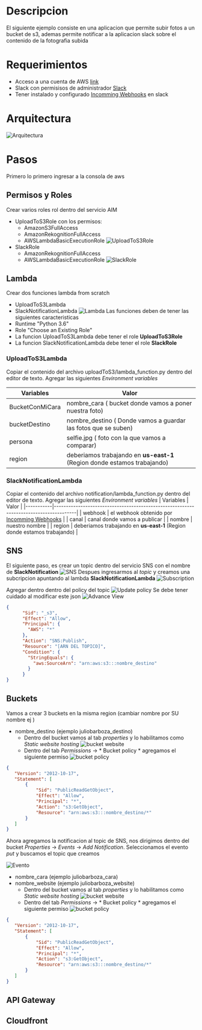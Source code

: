 # Descripcion 
 El siguiente ejemplo consiste en una aplicacion que permite subir fotos a un bucket de s3, ademas permite notificar a la aplicacion slack sobre el contenido de la fotografia subida 
# Requerimientos
 * Acceso a una cuenta de AWS [link](https://aws.amazon.com/free/)
 * Slack con permisisos de administrador [Slack](https://slack.com/)
 * Tener instalado y configurado [Incomming Webhooks](https://api.slack.com/incoming-webhooks) en slack 
# Arquitectura
![Arquitectura](https://content.screencast.com/users/rcor_cr/folders/Jing/media/c4705ef3-18cd-40c5-beed-8ec456117c1d/2018-10-06_2039.png)
# Pasos
Primero lo primero ingresar a la consola de aws 
## Permisos y Roles
Crear varios roles rol dentro del servicio AIM
* UploadToS3Role con los permisos: 
  * AmazonS3FullAccess
  * AmazonRekognitionFullAccess
  * AWSLambdaBasicExecutionRole
![UploadToS3Role](https://content.screencast.com/users/rcor_cr/folders/Jing/media/c197ce77-e17c-4f42-9dec-3de4b8e53aad/2018-10-06_2054.png)
* SlackRole
  * AmazonRekognitionFullAccess
  * AWSLambdaBasicExecutionRole
![SlackRole](https://content.screencast.com/users/rcor_cr/folders/Jing/media/4a69efaa-d211-417f-9aff-cee450668544/2018-10-06_2103.png)

## Lambda
Crear dos funciones lambda from scratch 
* UploadToS3Lambda 
* SlackNotificationLambda
![Lambda](https://content.screencast.com/users/rcor_cr/folders/Jing/media/12fc4e0b-0d69-4877-bf0e-c7e97d1a62a5/2018-10-06_2139.png)
Las funciones deben de tener las siguientes caracteristicas 
* Runtime "Python 3.6"
* Role "Choose an Existing Role"
* La funcion UploadToS3Lambda debe tener el role **UploadToS3Role**
* La funcion SlackNotificationLambda debe tener el role **SlackRole**

### UploadToS3Lambda
Copiar el contenido del archivo uploadToS3/lambda_function.py dentro del editor de texto. 
Agregar las siguientes *Environment variables*

| Variables | Valor  |
|-----------------|--------------------------------------------------------------------------|
| BucketConMiCara | nombre_cara  ( bucket donde vamos a poner nuestra foto) |
| bucketDestino | nombre_destino ( Donde vamos a guardar las fotos que se suben) |
| persona | selfie.jpg ( foto con la que vamos a comparar) |
| region | deberiamos trabajando en **us-east-1** (Region donde estamos trabajando) |

### SlackNotificationLambda
Copiar el contenido del archivo notification/lambda_function.py dentro del editor de texto. 
Agregar las siguientes *Environment variables*
| Variables | Valor  |
|-----------|---------------------------------------------------------------------------------------|
| webhook | el webhook obtenido por [Incomming Webhooks](https://api.slack.com/incoming-webhooks) |
| canal | canal donde vamos a publicar |
| nombre | nuestro nombre |
| region | deberiamos trabajando en **us-east-1** (Region donde estamos trabajando) |

## SNS
El siguiente paso, es crear un topic dentro del servicio SNS con el nombre de **SlackNotification**
![SNS](https://content.screencast.com/users/rcor_cr/folders/Jing/media/4032902a-7452-4262-b51a-5dbe03f00dae/2018-10-06_2154.png)
Despues ingresarmos al *topic* y creamos una subcripcion apuntando al lambda **SlackNotificationLambda** 
![Subscription](https://content.screencast.com/users/rcor_cr/folders/Jing/media/51e10c48-0f03-442e-b11a-3c8c06683575/2018-10-06_2157.png)

Agregar dentro dentro del policy del topic 
![Update policy](https://content.screencast.com/users/rcor_cr/folders/Jing/media/a3502267-e0dc-4801-be44-aa1161781f7f/2018-10-06_2233.png)
Se debe tener cuidado al modificar este json
![Advance View](https://content.screencast.com/users/rcor_cr/folders/Jing/media/5c917c8e-60d8-40bd-a96d-717293ed9afc/2018-10-06_2232.png)

```json
{
      "Sid": "_s3",
      "Effect": "Allow",
      "Principal": {
        "AWS": "*"
      },
      "Action": "SNS:Publish",
      "Resource": "[ARN DEL TOPICO]",
      "Condition": {
        "StringEquals": {
          "aws:SourceArn": "arn:aws:s3:::nombre_destino"
        }
      }
}
```

## Buckets
Vamos a crear 3 buckets en la misma region (cambiar nombre por SU nombre ej )
* nombre_destino (ejemplo juliobarboza_destino)
  * Dentro del bucket vamos al tab *properties* y lo habilitamos como *Static website hosting*
![bucket website](https://content.screencast.com/users/rcor_cr/folders/Jing/media/6254c2af-0cd4-4832-bd4b-45b173face60/2018-10-06_2206.png)
  * Dentro del tab *Permissions* -> * Bucket policy * agregamos el siguiente permiso
  ![bucket policy](https://content.screencast.com/users/rcor_cr/folders/Jing/media/3d466842-7f0f-4884-b877-edab8ecfedca/2018-10-06_2236.png)
 ```json
 {
    "Version": "2012-10-17",
    "Statement": [
        {
            "Sid": "PublicReadGetObject",
            "Effect": "Allow",
            "Principal": "*",
            "Action": "s3:GetObject",
            "Resource": "arn:aws:s3:::nombre_destino/*"
        }
    ]
}
 ```
 Ahora agregamos la notificacion al topic de SNS, nos dirigimos dentro del bucket *Properties* -> *Events* -> *Add Notification*. Seleccionamos el evento *put* y buscamos el topic que creamos 
 
 ![Evento](https://content.screencast.com/users/rcor_cr/folders/Jing/media/4af8684a-d36d-4ef8-92d6-7776004c11ee/2018-10-06_2239.png)
 


* nombre_cara (ejemplo juliobarboza_cara)
* nombre_website (ejemplo juliobarboza_website)
  * Dentro del bucket vamos al tab *properties* y lo habilitamos como *Static website hosting*
![bucket website](https://content.screencast.com/users/rcor_cr/folders/Jing/media/6254c2af-0cd4-4832-bd4b-45b173face60/2018-10-06_2206.png)
  * Dentro del tab *Permissions* -> * Bucket policy * agregamos el siguiente permiso
  ![bucket policy](https://content.screencast.com/users/rcor_cr/folders/Jing/media/3d466842-7f0f-4884-b877-edab8ecfedca/2018-10-06_2236.png)
 ```json
 {
    "Version": "2012-10-17",
    "Statement": [
        {
            "Sid": "PublicReadGetObject",
            "Effect": "Allow",
            "Principal": "*",
            "Action": "s3:GetObject",
            "Resource": "arn:aws:s3:::nombre_destino/*"
        }
    ]
}
 ```

## API Gateway
## Cloudfront

